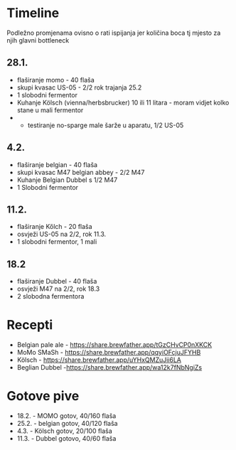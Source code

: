 
# Timeline
Podležno promjenama ovisno o rati ispijanja jer količina boca 
tj mjesto za njih glavni bottleneck
## 28.1.
* flaširanje momo - 40 flaša
* skupi kvasac US-05 - 2/2 rok trajanja  25.2 
* 1 slobodni fermentor
* Kuhanje Kölsch (vienna/herbsbrucker) 10 ili 11 litara - moram vidjet kolko stane u mali fermentor
* * testiranje no-sparge male šarže u aparatu, 1/2 US-05
## 4.2. 
* flaširanje belgian - 40 flaša
* skupi kvasac M47 belgian abbey - 2/2 M47
* Kuhanje Belgian Dubbel s 1/2 M47
* 1 Slobodni fermentor
## 11.2.
* flaširanje Kőlch - 20 flaša
* osvježi US-05 na 2/2, rok 11.3.
* 1 slobodni fermentor, 1 mali
## 18.2
* flaširanje Dubbel - 40 flaša
* osvježi M47 na 2/2, rok 18.3
* 2 slobodna fermentora

# Recepti
* Belgian pale ale - https://share.brewfather.app/tGzCHvCP0nXKCK
* MoMo SMaSh - https://share.brewfather.app/qqyiOFcjuJFYHB
* Kölsch - https://share.brewfather.app/uYHxQMZuJii6LA
* Beglian Dubbel -https://share.brewfather.app/wa12k7fNbNgiZs


# Gotove pive
* 18.2. - MOMO gotov, 40/160 flaša
* 25.2. - belgian gotov, 40/120 flaša
* 4.3. - Kölsch gotov, 20/100 flaša
* 11.3. - Dubbel gotovo, 40/60 flaša
